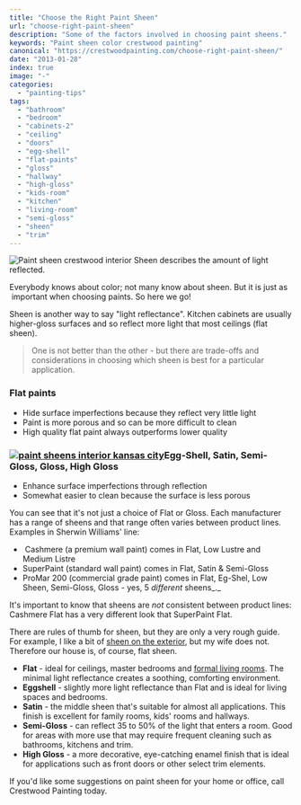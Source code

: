```yaml
---
title: "Choose the Right Paint Sheen"
url: "choose-right-paint-sheen"
description: "Some of the factors involved in choosing paint sheens."
keywords: "Paint sheen color crestwood painting"
canonical: "https://crestwoodpainting.com/choose-right-paint-sheen/"
date: "2013-01-28"
index: true
image: "-"
categories:
  - "painting-tips"
tags:
  - "bathroom"
  - "bedroom"
  - "cabinets-2"
  - "ceiling"
  - "doors"
  - "egg-shell"
  - "flat-paints"
  - "gloss"
  - "hallway"
  - "high-gloss"
  - "kids-room"
  - "kitchen"
  - "living-room"
  - "semi-gloss"
  - "sheen"
  - "trim"
---
```


<!-- \[caption id="attachment\_1288" align="alignright" width="199"\] -->
![Paint sheen crestwood interior](/images/Sheen-Stripes_opt-199x300.jpg "Wall With Low and High Sheen Stripes") Sheen describes the amount of light reflected.
<!-- \[/caption\] -->

Everybody knows about color; not many know about sheen. But it is just as  important when choosing paints. So here we go!

Sheen is another way to say "light reflectance". Kitchen cabinets are usually higher-gloss surfaces and so reflect more light that most ceilings (flat sheen).

> One is not better than the other - but there are trade-offs and considerations in choosing which sheen is best for a particular application.

### Flat paints

- Hide surface imperfections because they reflect very little light
- Paint is more porous and so can be more difficult to clean
- High quality flat paint always outperforms lower quality

### [![paint sheens interior kansas city](/images/Paint-Sheens_opt.jpg "How Paint Sheens Reflect Light Differently")](/2013/01/Paint-Sheens_opt.jpg)Egg-Shell, Satin, Semi-Gloss, Gloss, High Gloss

- Enhance surface imperfections through reflection
- Somewhat easier to clean because the surface is less porous

You can see that it's not just a choice of Flat or Gloss. Each manufacturer has a range of sheens and that range often varies between product lines. Examples in Sherwin Williams' line:

-  Cashmere (a premium wall paint) comes in Flat, Low Lustre and Medium Listre
- SuperPaint (standard wall paint) comes in Flat, Satin & Semi-Gloss
- ProMar 200 (commercial grade paint) comes in Flat, Eg-Shel, Low Sheen, Semi-Gloss, Gloss - yes, 5 _different_ sheens_._

It's important to know that sheens are _not_ consistent between product lines: Cashmere Flat has a very different look that SuperPaint Flat.

There are rules of thumb for sheen, but they are only a very rough guide. For example, I like a bit of [sheen on the exterior](/exterior-paint-important/), but my wife does not. Therefore our house is, of course, flat sheen.

- **Flat** - ideal for ceilings, master bedrooms and [formal living rooms](/interior-painter-kansas-city/). The minimal light reflectance creates a soothing, comforting environment.
- **Eggshell** - slightly more light reflectance than Flat and is ideal for living spaces and bedrooms.
- **Satin** - the middle sheen that's suitable for almost all applications. This finish is excellent for family rooms, kids' rooms and hallways.
- **Semi-Gloss** - can reflect 35 to 50% of the light that enters a room. Good for areas with more use that may require frequent cleaning such as bathrooms, kitchens and trim.
- **High Gloss** - a more decorative, eye-catching enamel finish that is ideal for applications such as front doors or other select trim elements.

If you'd like some suggestions on paint sheen for your home or office, call Crestwood Painting today.

